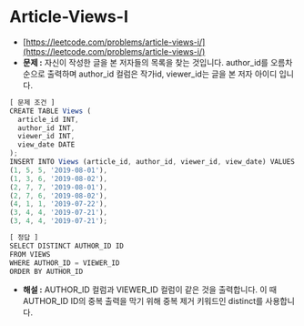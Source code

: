 # **Article-Views-I**

- [https://leetcode.com/problems/article-views-i/](https://leetcode.com/problems/article-views-i/)
- **문제 :** 자신이 작성한 글을 본 저자들의 목록을 찾는 것입니다. author_id를 오름차순으로 출력하며 author_id 컬럼은 작가id, viewer_id는 글을 본 저자 아이디 입니다.

```jsx
[ 문제 조건 ]
CREATE TABLE Views (
  article_id INT,
  author_id INT,
  viewer_id INT,
  view_date DATE
);
INSERT INTO Views (article_id, author_id, viewer_id, view_date) VALUES
(1, 5, 5, '2019-08-01'),
(1, 3, 6, '2019-08-02'),
(2, 7, 7, '2019-08-01'),
(2, 7, 6, '2019-08-02'),
(4, 1, 1, '2019-07-22'),
(3, 4, 4, '2019-07-21'),
(3, 4, 4, '2019-07-21');
```

```jsx
[ 정답 ]
SELECT DISTINCT AUTHOR_ID ID
FROM VIEWS
WHERE AUTHOR_ID = VIEWER_ID
ORDER BY AUTHOR_ID
```

- **해설 :** AUTHOR_ID 컬럼과 VIEWER_ID 컬럼이 같은 것을 출력합니다. 이 때 AUTHOR_ID ID의 중복 출력을 막기 위해 중복 제거 키워드인 distinct를 사용합니다.
